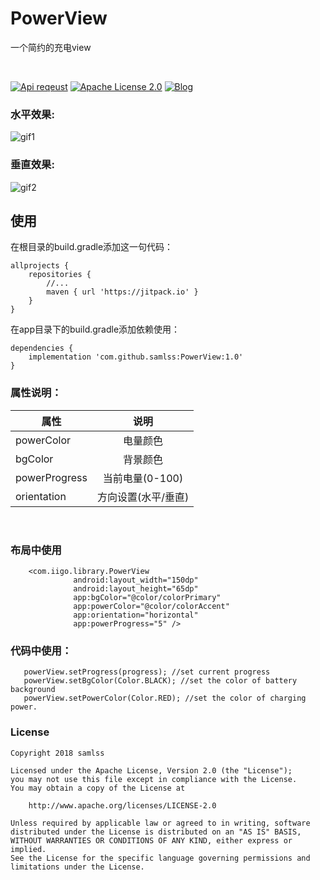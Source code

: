
# PowerView
一个简约的充电view

<br/>

[![Api reqeust](https://img.shields.io/badge/api-1+-green.svg)](https://github.com/samlss/PowerView)  [![Apache License 2.0](https://img.shields.io/hexpm/l/plug.svg)](https://github.com/samlss/PowerView/blob/master/LICENSE) [![Blog](https://img.shields.io/badge/samlss-blog-orange.svg)](https://blog.csdn.net/Samlss)

### 水平效果:
![gif1](https://github.com/samlss/PowerView/blob/master/screenshots/screenshot2.gif)

### 垂直效果:
![gif2](https://github.com/samlss/PowerView/blob/master/screenshots/screenshot1.gif)


## 使用<br>
在根目录的build.gradle添加这一句代码：
```
allprojects {
    repositories {
        //...
        maven { url 'https://jitpack.io' }
    }
}
```

在app目录下的build.gradle添加依赖使用：
```
dependencies {
    implementation 'com.github.samlss:PowerView:1.0'
}
```

### 属性说明：

| 属性        | 说明           |
| ------------- |:-------------:|
| powerColor      | 电量颜色  |
| bgColor | 背景颜色 |
| powerProgress | 当前电量(0-100) |
| orientation | 方向设置(水平/垂直) |

<br/>


### 布局中使用
```
    <com.iigo.library.PowerView
              android:layout_width="150dp"
              android:layout_height="65dp"
              app:bgColor="@color/colorPrimary"
              app:powerColor="@color/colorAccent"
              app:orientation="horizontal"
              app:powerProgress="5" />
```

### 代码中使用：
```
   powerView.setProgress(progress); //set current progress
   powerView.setBgColor(Color.BLACK); //set the color of battery background
   powerView.setPowerColor(Color.RED); //set the color of charging power.
```


### License

```
Copyright 2018 samlss

Licensed under the Apache License, Version 2.0 (the "License");
you may not use this file except in compliance with the License.
You may obtain a copy of the License at

    http://www.apache.org/licenses/LICENSE-2.0

Unless required by applicable law or agreed to in writing, software
distributed under the License is distributed on an "AS IS" BASIS,
WITHOUT WARRANTIES OR CONDITIONS OF ANY KIND, either express or implied.
See the License for the specific language governing permissions and
limitations under the License.
```
